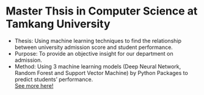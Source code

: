 # Master Thsis in Computer Science at Tamkang University
* Thesis: Using machine learning techniques to find the relationship between university admission score and student performance.
* Purpose: To provide an objective insight for our department on admission.
* Method: Using 3 machine learning models (Deep Neural Network, Random Forest and Support Vector Machine) by Python Packages to predict students’ performance. <br>
[See more here!](https://github.com/SS-rong/MS_Research-/blob/main/documents/Thsis_english.pdf)
